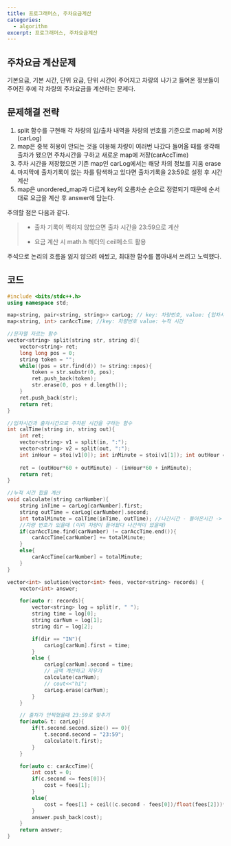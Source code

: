```yaml
---
title: 프로그래머스, 주차요금계산
categories:
  - algorithm 
excerpt: 프로그래머스, 주차요금계산
---
```


## 주차요금 계산문제
기본요금, 기본 시간, 단위 요금, 단위 시간이 주어지고 차량의 나가고 들어온 정보들이 주어진 후에 각 차량의 주차요금을 계산하는 문제다.

## 문제해결 전략
1. split 함수를 구현해 각 차량의 입/출차 내역을 차량의 번호를 기준으로 map에 저장 (carLog)
2. map은 중복 허용이 안되는 것을 이용해 차량이 여러번 나갔다 들어올 때를 생각해 출차가 됐으면 주차시간을 구하고 새로운 map에 저장(carAccTime)
3. 주차 시간을 저장했으면 기존 map인 carLog에서는 해당 차의 정보를 지움 erase
4. 마지막에 출차기록이 없는 차를 탐색하고 있다면 출차기록을 23:59로 설정 후 시간계산
5. map은 unordered_map과 다르게 key의 오름차순 순으로 정렬되기 때문에 순서대로 요금을 계산 후 answer에 담는다.

주의할 점은 다음과 같다.
> - 출차 기록이 찍히지 않았으면 출차 시간을 23:59으로 계산
> 
> - 요금 계산 시 math.h 헤더의 ceil메소드 활용

주석으로 논리의 흐름을 잃지 않으려 애썼고, 최대한 함수를 뽑아내서 쓰려고 노력했다.

## 코드
```c++
#include <bits/stdc++.h>
using namespace std;

map<string, pair<string, string>> carLog; // key: 차량번호, value: {입차시간, 출차시간}
map<string, int> carAccTime; //key: 차량번호 value: 누적 시간

//문자열 자르는 함수
vector<string> split(string str, string d){
    vector<string> ret;
    long long pos = 0;
    string token = "";
    while((pos = str.find(d)) != string::npos){
        token = str.substr(0, pos);
        ret.push_back(token);
        str.erase(0, pos + d.length());
    }
    ret.push_back(str);
    return ret;
}

//입차시간과 출차시간으로 주차된 시간을 구하는 함수
int calTime(string in, string out){
    int ret;
    vector<string> v1 = split(in, ":");
    vector<string> v2 = split(out, ":");
    int inHour = stoi(v1[0]); int inMinute = stoi(v1[1]); int outHour = stoi(v2[0]); int outMinute = stoi(v2[1]);
    
    ret = (outHour*60 + outMinute) - (inHour*60 + inMinute);
    return ret;
}

//누적 시간 합을 계산
void calculate(string carNumber){
    string inTime = carLog[carNumber].first;
    string outTime = carLog[carNumber].second;
    int totalMinute = calTime(inTime, outTime); //나간시간 - 들어온시간 -> "분"으로 환산
    //차량 번호가 있을때 (이미 차량이 들어왔다 나간적이 있을때)
    if(carAccTime.find(carNumber) != carAccTime.end()){
        carAccTime[carNumber] += totalMinute;
    }
    else{
        carAccTime[carNumber] = totalMinute;
    }
}

vector<int> solution(vector<int> fees, vector<string> records) {
    vector<int> answer;

    for(auto r: records){
        vector<string> log = split(r, " ");
        string time = log[0];
        string carNum = log[1];
        string dir = log[2];

        if(dir == "IN"){
            carLog[carNum].first = time;
        }
        else {
            carLog[carNum].second = time;
            // 금액 계산하고 지우기
            calculate(carNum);
            // cout<<"hi";
            carLog.erase(carNum);
        }
    }

    // 출차가 안찍혔을때 23:59로 맞추기
    for(auto& t: carLog){
        if(t.second.second.size() == 0){
            t.second.second = "23:59";
            calculate(t.first);
        }
    }

    for(auto c: carAccTime){
        int cost = 0;
        if(c.second <= fees[0]){
            cost = fees[1];
        }
        else{
            cost = fees[1] + ceil((c.second - fees[0])/float(fees[2]))*fees[3];
        }
        answer.push_back(cost);
    }
    return answer;
}
```